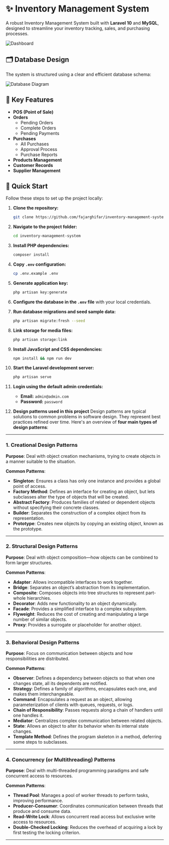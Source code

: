 # ✨ Inventory Management System

A robust Inventory Management System built with **Laravel 10** and **MySQL**, designed to streamline your inventory tracking, sales, and purchasing processes.

![Dashboard](https://github.com/user-attachments/assets/1df45f1d-aaed-4299-9b90-35e7f47dc7ea)

## 🗂️ Database Design

The system is structured using a clear and efficient database schema:

![Database Diagram](https://github.com/fajarghifar/inventory-management-system/assets/71541409/0c7d4163-96f5-4724-8741-4615e52ecf98)

## 🌟 Key Features

-   **POS (Point of Sale)**
-   **Orders**
    -   Pending Orders
    -   Complete Orders
    -   Pending Payments
-   **Purchases**
    -   All Purchases
    -   Approval Process
    -   Purchase Reports
-   **Products Management**
-   **Customer Records**
-   **Supplier Management**

## 🚀 Quick Start

Follow these steps to set up the project locally:

1. **Clone the repository:**

    ```bash
    git clone https://github.com/fajarghifar/inventory-management-system
    ```

2. **Navigate to the project folder:**

    ```bash
    cd inventory-management-system
    ```

3. **Install PHP dependencies:**

    ```bash
    composer install
    ```

4. **Copy `.env` configuration:**

    ```bash
    cp .env.example .env
    ```

5. **Generate application key:**

    ```bash
    php artisan key:generate
    ```

6. **Configure the database in the `.env` file** with your local credentials.

7. **Run database migrations and seed sample data:**

    ```bash
    php artisan migrate:fresh --seed
    ```

8. **Link storage for media files:**

    ```bash
    php artisan storage:link
    ```

9. **Install JavaScript and CSS dependencies:**

    ```bash
    npm install && npm run dev
    ```

10. **Start the Laravel development server:**

    ```bash
    php artisan serve
    ```

11. **Login using the default admin credentials:**

    - **Email:** `admin@admin.com`
    - **Password:** `password`

12. **Design patterns used in this project**
    Design patterns are typical solutions to common problems in software design. They represent best practices refined over time. Here's an overview of **four main types of design patterns**:

---

### 1. **Creational Design Patterns**

**Purpose**: Deal with object creation mechanisms, trying to create objects in a manner suitable to the situation.

**Common Patterns**:

* **Singleton**: Ensures a class has only one instance and provides a global point of access.
* **Factory Method**: Defines an interface for creating an object, but lets subclasses alter the type of objects that will be created.
* **Abstract Factory**: Produces families of related or dependent objects without specifying their concrete classes.
* **Builder**: Separates the construction of a complex object from its representation.
* **Prototype**: Creates new objects by copying an existing object, known as the prototype.

---

### 2. **Structural Design Patterns**

**Purpose**: Deal with object composition—how objects can be combined to form larger structures.

**Common Patterns**:

* **Adapter**: Allows incompatible interfaces to work together.
* **Bridge**: Separates an object’s abstraction from its implementation.
* **Composite**: Composes objects into tree structures to represent part-whole hierarchies.
* **Decorator**: Adds new functionality to an object dynamically.
* **Facade**: Provides a simplified interface to a complex subsystem.
* **Flyweight**: Reduces the cost of creating and manipulating a large number of similar objects.
* **Proxy**: Provides a surrogate or placeholder for another object.

---

### 3. **Behavioral Design Patterns**

**Purpose**: Focus on communication between objects and how responsibilities are distributed.

**Common Patterns**:

* **Observer**: Defines a dependency between objects so that when one changes state, all its dependents are notified.
* **Strategy**: Defines a family of algorithms, encapsulates each one, and makes them interchangeable.
* **Command**: Encapsulates a request as an object, allowing parameterization of clients with queues, requests, or logs.
* **Chain of Responsibility**: Passes requests along a chain of handlers until one handles it.
* **Mediator**: Centralizes complex communication between related objects.
* **State**: Allows an object to alter its behavior when its internal state changes.
* **Template Method**: Defines the program skeleton in a method, deferring some steps to subclasses.

---

### 4. **Concurrency (or Multithreading) Patterns**

**Purpose**: Deal with multi-threaded programming paradigms and safe concurrent access to resources.

**Common Patterns**:

* **Thread Pool**: Manages a pool of worker threads to perform tasks, improving performance.
* **Producer-Consumer**: Coordinates communication between threads that produce and consume data.
* **Read-Write Lock**: Allows concurrent read access but exclusive write access to resources.
* **Double-Checked Locking**: Reduces the overhead of acquiring a lock by first testing the locking criterion.

---


